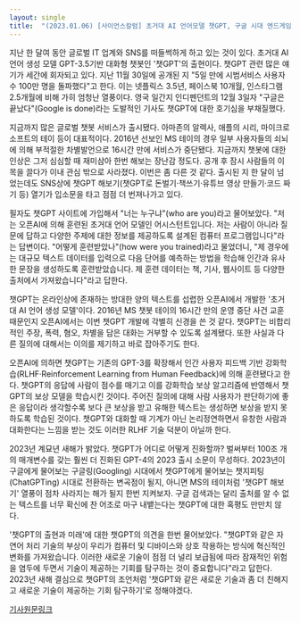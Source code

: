 ```yaml
---
layout: single
title:  "(2023.01.06) [사이언스칼럼] 초거대 AI 언어모델 챗GPT, 구글 시대 엔드게임의 서막일까?"
---
```


지난 한 달여 동안 글로벌 IT 업계와 SNS를 떠들썩하게 하고 있는 것이 있다. 초거대 AI 언어 생성 모델 GPT-3.5기반 대화형 챗봇인 '챗GPT'의 출현이다. 챗GPT 관련 많은 얘기가 세간에 회자되고 있다. 지난 11월 30일에 공개된 지 "5일 만에 시범서비스 사용자 수 100만 명을 돌파했다"고 한다. 이는 넷플릭스 3.5년, 페이스북 10개월, 인스타그램 2.5개월에 비해 가히 엄청난 열풍이다. 영국 일간지 인디펜던트의 12월 3일자 "구글은 끝났다"(Google is done)라는 도발적인 기사도 챗GPT에 대한 호기심을 부채질했다.

지금까지 많은 글로벌 챗봇 서비스가 출시됐다. 아마존의 알렉사, 애플의 시리, 마이크로소프트의 테이 등이 대표적이다. 2016년 선보인 MS 테이의 경우 일부 사용자들의 쇠뇌에 의해 부적절한 차별발언으로 16시간 만에 서비스가 중단됐다. 지금까지 챗봇에 대한 인상은 그저 심심할 때 재미삼아 한번 해보는 장난감 정도다. 공개 후 잠시 사람들의 이목을 끌다가 이내 관심 밖으로 사라졌다. 이번은 좀 다른 것 같다. 출시된 지 한 달이 넘었는데도 SNS상에 챗GPT 해보기(챗GPT로 돈벌기·책쓰기·유튜브 영상 만들기·코드 짜기 등) 열기가 입소문을 타고 점점 더 번져나가고 있다.

필자도 챗GPT 사이트에 가입해서 "너는 누구냐"(who are you)라고 물어보았다. "저는 오픈AI에 의해 훈련된 초거대 언어 모델인 어시스턴트입니다. 저는 사람이 아니라 질문에 답하고 다양한 주제에 대한 정보를 제공하도록 설계된 컴퓨터 프로그램입니다"라는 답변이다. "어떻게 훈련받았나"(how were you trained)라고 물었더니, "제 경우에는 대규모 텍스트 데이터를 입력으로 다음 단어를 예측하는 방법을 학습해 인간과 유사한 문장을 생성하도록 훈련받았습니다. 제 훈련 데이터는 책, 기사, 웹사이트 등 다양한 출처에서 가져왔습니다"라고 답한다.

챗GPT는 온라인상에 존재하는 방대한 양의 텍스트를 섭렵한 오픈AI에서 개발한 '초거대 AI 언어 생성 모델'이다. 2016년 MS 챗봇 테이의 16시간 만의 운영 중단 사건 교훈 때문인지 오픈AI에서는 이번 챗GPT 개발에 각별히 신경을 쓴 것 같다. 챗GPT는 비합리적인 주장, 폭력, 혐오, 차별을 담은 대화는 거부할 수 있도록 설계됐다. 또한 사실과 다른 질의에 대해서는 이의를 제기하고 바로 잡아주기도 한다.

오픈AI에 의하면 챗GPT는 기존의 GPT-3를 확장해서 인간 사용자 피드백 기반 강화학습(RLHF·Reinforcement Learning from Human Feedback)에 의해 훈련됐다고 한다. 챗GPT의 응답에 사람이 점수를 매기고 이를 강화학습 보상 알고리즘에 반영해서 챗GPT의 보상 모델을 학습시킨 것이다. 주어진 질의에 대해 사람 사용자가 판단하기에 좋은 응답이라 생각할수록 보다 큰 보상을 받고 유해한 텍스트는 생성하면 보상을 받지 못하도록 학습된 것이다. 챗GPT와 대화할 때 기계가 아닌 논리정연하면서 유창한 사람과 대화한다는 느낌을 받는 것도 이러한 RLHF 기술 덕분이 아닐까 한다.

2023년 계묘년 새해가 밝았다. 챗GPT가 어디로 어떻게 진화할까? 벌써부터 100조 개의 매개변수를 갖는 훨씬 더 진화된 GPT-4의 2023 출시 소문이 무성하다. 2023년이 구글에게 물어보는 구글링(Googling) 시대에서 챗GPT에게 물어보는 챗지피팅(ChatGPTing) 시대로 전환하는 변곡점이 될지, 아니면 MS의 테이처럼 '챗GPT 해보기' 열풍이 점차 사라지는 해가 될지 한번 지켜보자. 구글 검색과는 달리 출처를 알 수 없는 텍스트를 너무 확신에 찬 어조로 마구 내뱉는다는 챗GPT에 대한 혹평도 만만치 않다.

'챗GPT의 출현과 미래'에 대한 챗GPT의 의견을 한번 물어보았다. "챗GPT와 같은 자연어 처리 기술의 부상이 우리가 컴퓨터 및 디바이스와 상호 작용하는 방식에 혁신적인 변화를 가져왔습니다. 이러한 새로운 기술이 점점 더 널리 보급됨에 따라 잠재적인 위험을 염두에 두면서 기술이 제공하는 기회를 탐구하는 것이 중요합니다"라고 답한다. 2023년 새해 결심으로 챗GPT의 조언처럼 '챗GPT와 같은 새로운 기술과 좀 더 친해지고 새로운 기술이 제공하는 기회 탐구하기'로 정해야겠다.

[기사원문링크](http://www.joongdo.co.kr/web/view.php?lcode=&series=&key=20230105010001319)
